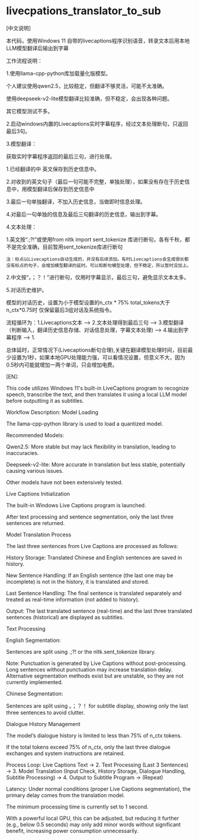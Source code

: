 # livecpations_translator_to_sub
[中文说明]

本代码，使用Windows 11 自带的livecaptions程序识别语音，转录文本后用本地LLM模型翻译后输出到字幕

工作流程说明：

1.使用llama-cpp-python库加载量化版模型。

  个人建议使用qwen2.5，比较稳定，但翻译不够灵活，可能不太准确。
  
  使用deepseek-v2-lite模型翻译比较准确，但不稳定，会出现各种问题。
  
  其它模型测试不多。
  
2.启动windows内置的Livecaptions实时字幕程序，经过文本处理断句，只返回最后3句。

3.模型翻译：

  获取实时字幕程序返回的最后三句，进行处理。
  
  1.已经翻译的中 英文保存到历史信息中。
  
  2.对收到的英文句子（最后一句可能不完整，单独处理），如果没有存在于历史信息中，用模型翻译后保存到历史信息中
  
  3.最后一句单独翻译，不加入历史信息，当做即时信息处理。
  
  4.对最后一句单独的信息及最后三句翻译的历史信息，输出到字幕。

4.文本处理：

  1.英文按“.;?!”或使用from nltk import sent_tokenize 库进行断句，各有千秋，都不是完全准确，目前暂用sent_tokenize库进行断句
  
    注：标点以Livecaptions自动生成的，并没有后续添加。有时Livecaptions会生成很长都没有标点的句子，会增加模型翻译的延时。可以和断句模型处理，但不稳定，所以暂时没加上。
    
  2.中文按“。；？！”进行断句，仅用时字幕显示，最后三句，避免显示文本太多。

5.对话历史维护。

  模型的对话历史，设置为小于模型设置的n_ctx * 75% total_tokens大于n_ctx*0.75时 仅保留最后3组对话及系统指令。

流程循环为：1.Livecaptions文本 --> 2.文本处理得到最后三句 --> 3.模型翻译（判断输入，翻译历史信息存储、对话信息处理，字幕文本处理) --> 4.输出到字幕程序 --> 1.

总体延时，正常情况下(Livecaptions断句合理),关键在翻译模型处理时间，目前最少设置为1秒，如果本地GPU处理能力强，可以看情况设置，但意义不大，因为0.5秒内可能就增加一两个单词，只会增加电费。

[EN]:

This code utilizes Windows 11's built-in LiveCaptions program to recognize speech, transcribe the text, and then translates it using a local LLM model before outputting it as subtitles.

Workflow Description:
Model Loading

The llama-cpp-python library is used to load a quantized model.

Recommended Models:

Qwen2.5: More stable but may lack flexibility in translation, leading to inaccuracies.

Deepseek-v2-lite: More accurate in translation but less stable, potentially causing various issues.

Other models have not been extensively tested.

Live Captions Initialization

The built-in Windows Live Captions program is launched.

After text processing and sentence segmentation, only the last three sentences are returned.

Model Translation Process

The last three sentences from Live Captions are processed as follows:

History Storage: Translated Chinese and English sentences are saved in history.

New Sentence Handling: If an English sentence (the last one may be incomplete) is not in the history, it is translated and stored.

Last Sentence Handling: The final sentence is translated separately and treated as real-time information (not added to history).

Output: The last translated sentence (real-time) and the last three translated sentences (historical) are displayed as subtitles.

Text Processing

English Segmentation:

Sentences are split using .;?! or the nltk.sent_tokenize library.

Note: Punctuation is generated by Live Captions without post-processing. Long sentences without punctuation may increase translation delay. Alternative segmentation methods exist but are unstable, so they are not currently implemented.

Chinese Segmentation:

Sentences are split using 。；？！ for subtitle display, showing only the last three sentences to avoid clutter.

Dialogue History Management

The model’s dialogue history is limited to less than 75% of n_ctx tokens.

If the total tokens exceed 75% of n_ctx, only the last three dialogue exchanges and system instructions are retained.

Process Loop:
Live Captions Text → 2. Text Processing (Last 3 Sentences) → 3. Model Translation (Input Check, History Storage, Dialogue Handling, Subtitle Processing) → 4. Output to Subtitle Program → (Repeat)

Latency:
Under normal conditions (proper Live Captions segmentation), the primary delay comes from the translation model.

The minimum processing time is currently set to 1 second.

With a powerful local GPU, this can be adjusted, but reducing it further (e.g., below 0.5 seconds) may only add minor words without significant benefit, increasing power consumption unnecessarily.
